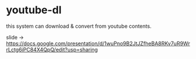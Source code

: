 # youtube-dl
this system can download & convert from youtube contents.

slide ->
  https://docs.google.com/presentation/d/1wuPno9B2JtJZfheBA8RKv7uR9WrrLctg6iPC84X4QpQ/edit?usp=sharing
